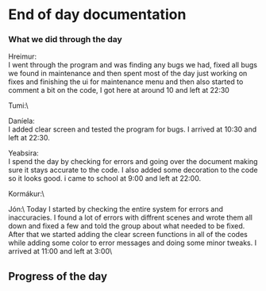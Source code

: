 # End of day documentation

### What we did through the day 
Hreimur:\
I went through the program and was finding any bugs we had, fixed all bugs we found in maintenance and then spent most of the day just working on fixes and finishing the ui for maintenance menu and then also started to comment a bit on the code, I got here at around 10 and left at 22:30

Tumi:\


Daníela:\
I added clear screen and tested the program for bugs. I arrived at 10:30 and left at 22:30.


Yeabsira:\
I spend the day by checking for errors and going over the document making sure it stays accurate to the code. I also added some decoration to the code so it looks good.
i came to school at 9:00 and left at 22:00.

Kormákur:\


Jón:\ Today I started by checking the entire system for errors and inaccuracies. I found a lot of errors with diffrent scenes and wrote them all down and fixed a few and told the group about what needed to be fixed. After that we started adding the clear screen functions in all of the codes while adding some color to error messages and doing some minor tweaks. I arrived at 11:00 and left at 3:00\


## Progress of the day
